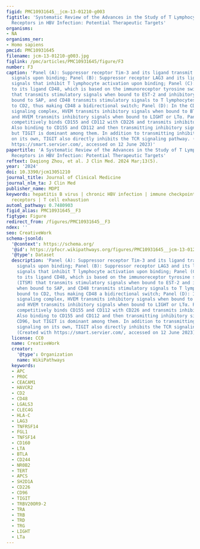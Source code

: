 ```yaml
---
figid: PMC10931645__jcm-13-01210-g003
figtitle: 'Systematic Review of the Advances in the Study of T Lymphocyte Suppressor
  Receptors in HBV Infection: Potential Therapeutic Targets'
organisms:
- NA
organisms_ner:
- Homo sapiens
pmcid: PMC10931645
filename: jcm-13-01210-g003.jpg
figlink: /pmc/articles/PMC10931645/figure/F3
number: F3
caption: 'Panel (A): Suppressor receptor Tim-3 and its ligand transmit inhibitory
  signals upon binding; Panel (B): Suppressor receptor LAG3 and its ligand transmit
  signals that inhibit T lymphocyte activation upon binding; Panel (C): CD244 binds
  to its ligand CD48, which is based on the immunoreceptor tyrosine switch motif (ITSM)
  that transmits stimulatory signals when bound to EST-2 and inhibitory signals when
  bound to SAP, and CD48 transmits stimulatory signals to T lymphocytes when bound
  to CD2, thus making CD48 a bidirectional switch; Panel (D): In the CD160/BTLA/LIGHT/LTα/HVEM
  signaling complex, HVEM transmits inhibitory signals when bound to BTLA or CD160,
  and HVEM transmits inhibitory signals when bound to LIGHT or LTα. Panel (E): TIGIT
  competitively binds CD155 and CD112 with CD226 and transmits inhibitory cell signaling.
  Also binding to CD155 and CD112 and then transmitting inhibitory signaling is CD96,
  but TIGIT is dominant among them. In addition to transmitting inhibitory signaling
  on its own, TIGIT also directly inhibits the TCR signaling pathway. (Created with
  https://smart.servier.com/, accessed on 12 June 2023)'
papertitle: 'A Systematic Review of the Advances in the Study of T Lymphocyte Suppressor
  Receptors in HBV Infection: Potential Therapeutic Targets'
reftext: Daqiong Zhou, et al. J Clin Med. 2024 Mar;13(5).
year: '2024'
doi: 10.3390/jcm13051210
journal_title: Journal of Clinical Medicine
journal_nlm_ta: J Clin Med
publisher_name: MDPI
keywords: hepatitis B virus | chronic HBV infection | immune checkpoints | inhibitory
  receptors | T cell exhaustion
automl_pathway: 0.7480903
figid_alias: PMC10931645__F3
figtype: Figure
redirect_from: /figures/PMC10931645__F3
ndex: ''
seo: CreativeWork
schema-jsonld:
  '@context': https://schema.org/
  '@id': https://pfocr.wikipathways.org/figures/PMC10931645__jcm-13-01210-g003.html
  '@type': Dataset
  description: 'Panel (A): Suppressor receptor Tim-3 and its ligand transmit inhibitory
    signals upon binding; Panel (B): Suppressor receptor LAG3 and its ligand transmit
    signals that inhibit T lymphocyte activation upon binding; Panel (C): CD244 binds
    to its ligand CD48, which is based on the immunoreceptor tyrosine switch motif
    (ITSM) that transmits stimulatory signals when bound to EST-2 and inhibitory signals
    when bound to SAP, and CD48 transmits stimulatory signals to T lymphocytes when
    bound to CD2, thus making CD48 a bidirectional switch; Panel (D): In the CD160/BTLA/LIGHT/LTα/HVEM
    signaling complex, HVEM transmits inhibitory signals when bound to BTLA or CD160,
    and HVEM transmits inhibitory signals when bound to LIGHT or LTα. Panel (E): TIGIT
    competitively binds CD155 and CD112 with CD226 and transmits inhibitory cell signaling.
    Also binding to CD155 and CD112 and then transmitting inhibitory signaling is
    CD96, but TIGIT is dominant among them. In addition to transmitting inhibitory
    signaling on its own, TIGIT also directly inhibits the TCR signaling pathway.
    (Created with https://smart.servier.com/, accessed on 12 June 2023)'
  license: CC0
  name: CreativeWork
  creator:
    '@type': Organization
    name: WikiPathways
  keywords:
  - APC
  - PROC
  - CEACAM1
  - HAVCR2
  - CD2
  - CD48
  - LGALS3
  - CLEC4G
  - HLA-C
  - LAG3
  - TNFRSF14
  - FGL1
  - TNFSF14
  - CD160
  - LTA
  - BTLA
  - CD244
  - NR0B2
  - TERT
  - APCS
  - SH2D1A
  - CD226
  - CD96
  - TIGIT
  - TRBV20OR9-2
  - TRA
  - TRB
  - TRD
  - TRG
  - LIGHT
  - LTa
---
```


